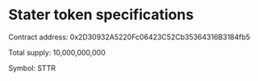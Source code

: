 # Stater token specifications

Contract address: 0x2D30932A5220Fc06423C52Cb35364316B3184fb5

Total supply: 10,000,000,000

Symbol: STTR
